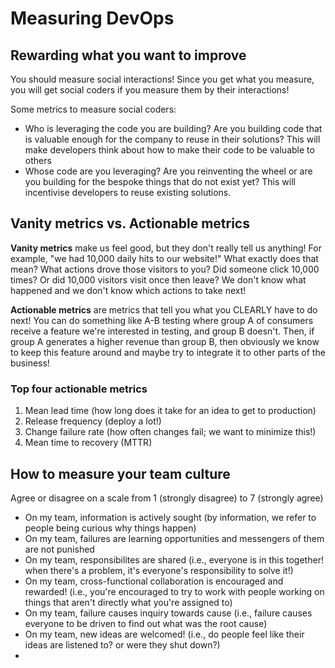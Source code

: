 # Measuring DevOps

## Rewarding what you want to improve

You should measure social interactions! Since you get what you measure, you will get social coders if you measure them by their interactions!

Some metrics to measure social coders:

- Who is leveraging the code you are building? Are you building code that is valuable enough for the company to reuse in their solutions? This will make developers think about how to make their code to be valuable to others
- Whose code are you leveraging? Are you reinventing the wheel or are you building for the bespoke things that do not exist yet? This will incentivise developers to reuse existing solutions.

##  Vanity metrics vs. Actionable metrics

**Vanity metrics** make us feel good, but they don't really tell us anything! For example, "we had 10,000 daily hits to our website!" What exactly does that mean? What actions drove those visitors to you? Did someone click 10,000 times? Or did 10,000 visitors visit once then leave? We don't know what happened and we don't know which actions to take next!

**Actionable metrics** are metrics that tell you what you CLEARLY have to do next! You can do something like A-B testing where group A of consumers receive a feature we're interested in testing, and group B doesn't. Then, if group A generates a higher revenue than group B, then obviously we know to keep this feature around and maybe try to integrate it to other parts of the business!

### Top four actionable metrics

1. Mean lead time (how long does it take for an idea to get to production)
2. Release frequency (deploy a lot!)
3. Change failure rate (how often changes fail; we want to minimize this!)
4. Mean time to recovery (MTTR)

## How to measure your team culture

Agree or disagree on a scale from 1 (strongly disagree) to 7 (strongly agree)

- On my team, information  is actively sought (by information, we refer to people being curious why things happen)
- On my team, failures are learning opportunities and messengers of them are not punished
- On my team, responsibilites are shared (i.e., everyone is in this together! when there's a problem, it's everyone's responsibility to solve it!)
- On my team, cross-functional collaboration is encouraged and rewarded! (i.e., you're encouraged to try to work with people working on things that aren't directly what you're assigned to)
- On my team, failure causes inquiry towards cause (i.e., failure causes everyone to be driven to find out what was the root cause)
- On my team, new ideas are welcomed! (i.e., do people feel like their ideas are listened to? or were they shut down?)
- 
